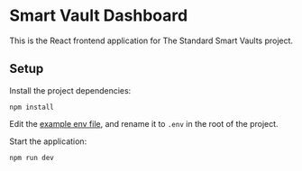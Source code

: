 # Smart Vault Dashboard

This is the React frontend application for The Standard Smart Vaults project.

## Setup

Install the project dependencies:

```npm install```

Edit the [example env file](.env.example), and rename it to `.env` in the root of the project.

Start the application:

```npm run dev```